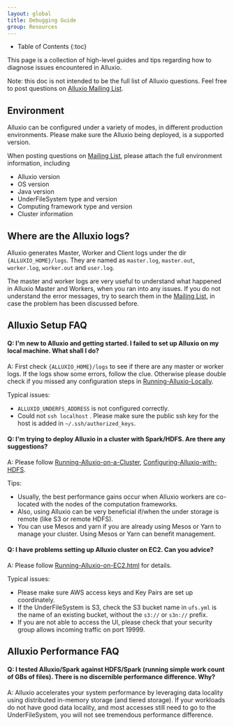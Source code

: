 ```yaml
---
layout: global
title: Debugging Guide
group: Resources
---
```


* Table of Contents
{:toc}

This page is a collection of high-level guides and tips regarding how to diagnose issues encountered in
Alluxio.

Note: this doc is not intended to be the full list of Alluxio questions.
Feel free to post questions on [Alluxio Mailing List](https://groups.google.com/forum/alluxio-users).

## Environment

Alluxio can be configured under a variety of modes, in different production environments.
Please make sure the Alluxio being deployed, is a supported version.

When posting questions on [Mailing List](https://groups.google.com/forum/alluxio-users),
please attach the full environment information, including
- Alluxio version
- OS version
- Java version
- UnderFileSystem type and version
- Computing framework type and version
- Cluster information

## Where are the Alluxio logs?

Alluxio generates Master, Worker and Client logs under the dir `{ALLUXIO_HOME}/logs`. They are
named as `master.log`, `master.out`, `worker.log`, `worker.out` and `user.log`.

The master and worker logs are very useful to understand what happened in Alluxio Master and
Workers, when you ran into any issues. If you do not understand the error messages,
try to search them in the [Mailing List](https://groups.google.com/forum/alluxio-users),
in case the problem has been discussed before.

## Alluxio Setup FAQ

#### Q: I'm new to Alluxio and getting started. I failed to set up Alluxio on my local machine. What shall I do?

A: First check `{ALLUXIO_HOME}/logs` to see if there are any master or worker logs. If the logs
show some errors, follow the clue. Otherwise please double check if you missed any configuration
steps in [Running-Alluxio-Locally](Running-Alluxio-Locally.html).

Typical issues:
- `ALLUXIO_UNDERFS_ADDRESS` is not configured correctly.
- Could not `ssh localhost` . Please make sure the public ssh key for the host is added in `~/.ssh/authorized_keys`.

#### Q: I'm trying to deploy Alluxio in a cluster with Spark/HDFS. Are there any suggestions?

A: Please follow [Running-Alluxio-on-a-Cluster](Running-Alluxio-on-a-Cluster.html),
[Configuring-Alluxio-with-HDFS](Configuring-Alluxio-with-HDFS.html).

Tips:
- Usually, the best performance gains occur when Alluxio workers are co-located with the nodes of the computation frameworks.
- Also, using Alluxio can be very beneficial if/when the under storage is remote (like S3 or remote HDFS).
- You can use Mesos and yarn if you are already using Mesos or Yarn to manage your cluster. Using Mesos or Yarn can benefit management.

#### Q: I have problems setting up Alluxio cluster on EC2. Can you advice?

A: Please follow [Running-Alluxio-on-EC2.html](Running-Alluxio-on-EC2.html) for details.

Typical issues:
- Please make sure AWS access keys and Key Pairs are set up coordinately.
- If the UnderFileSystem is S3, check the S3 bucket name in `ufs.yml` is the name of an existing bucket, without the `s3://` or `s3n://` prefix.
- If you are not able to access the UI, please check that your security group allows incoming traffic on port 19999.

## Alluxio Performance FAQ

#### Q: I tested Alluxio/Spark against HDFS/Spark (running simple work count of GBs of files). There is no discernible performance difference. Why?

A: Alluxio accelerates your system performance by leveraging data locality using distributed in-memory storage
(and tiered storage). If your workloads do not have good data locality, and most accesses still need to go to
the UnderFileSystem, you will not see tremendous performance difference.